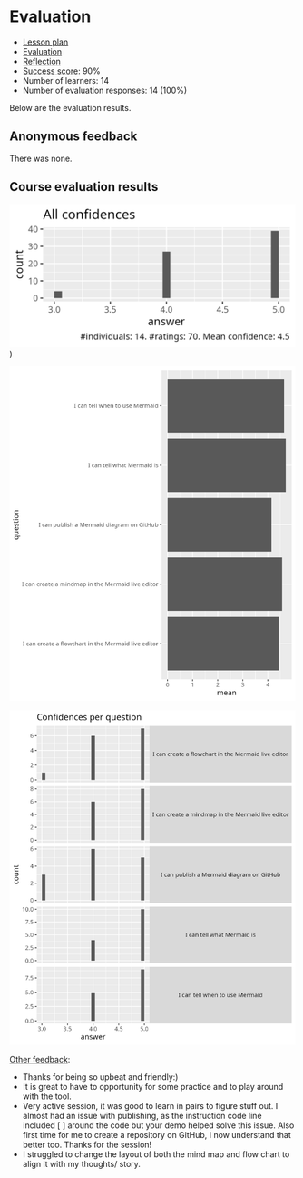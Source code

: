 # Evaluation

- [Lesson plan](../../lesson_plans/20251002/README.md)
- [Evaluation](../../evaluations/20251002/README.md)
- [Reflection](../../reflections/20251002/README.md)
- [Success score](success_score.txt): 90%
- Number of learners: 14
- Number of evaluation responses: 14 (100%)

Below are the evaluation results.

## Anonymous feedback

There was none.

## Course evaluation results

![All confidences](all_confidences.png))

![Average confidence per question](average_confidences_per_question.png)

![Confidences per question](confidences_per_question.png)

[Other feedback](other_feedback.txt):

- Thanks for being so upbeat and friendly:)
- It is great to have to opportunity for some practice
  and to play around with the tool.
- Very active session, it was good to learn in pairs to figure stuff out.
  I almost had an issue with publishing, as the instruction code line
  included [ ] around the code but your demo helped solve this issue.
  Also first time for me to create a repository on GitHub,
  I now understand that better too. Thanks for the session!
- I struggled to change the layout of both the mind map and flow chart
  to align it with my thoughts/ story.


